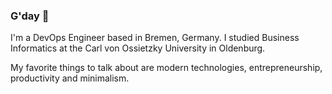 ### G'day 👋

I'm a DevOps Engineer based in Bremen, Germany. I studied Business Informatics at the Carl von Ossietzky University in Oldenburg.

My favorite things to talk about are modern technologies, entrepreneurship, productivity and minimalism.
